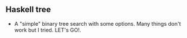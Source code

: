 ## Haskell tree


- A "simple" binary tree search with some options. Many things don't work but I tried. LET's GO!.
